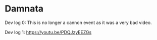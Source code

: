 # Damnata
Dev log 0: This is no longer a cannon event as it was a very bad video.

Dev log 1: https://youtu.be/PDQJzyEEZGs
